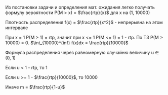 Из постановки задачи и определения мат. ожидания легко получать формулу вероятности P(M > x) = $\frac{rtp}{x}$ для x на (1, 10000)

Плотность распределения f(x) = $\frac{rtp}{x^2}$ - непрерывна на этом интервале

При x = 1 P(M > 1)  = rtp, значит при x <= 1 P(M <= 1) = 1 - rtp. По ТЗ P(M > 10000) = 0. $\int_{10000}^{inf} f(x)dx = \frac{rtp}{10000}$

Формула распределения через равномерную случайню величину u $\in$ (0, 1)

Если u < 1 - rtp, то 1

Если u >= 1 - $\frac{rtp}{10000}$, то 10000

Иначе m = $\frac{rtp}{1-u}$

